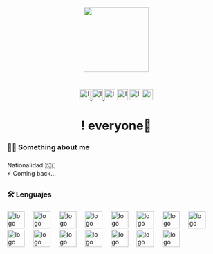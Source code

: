 <div align="center">          
    <img height="150" src="https://media.discordapp.net/attachments/1353088681321304196/1353251069387603989/elnene.gifex=687be105&is=687a8f85&hm=170eb1449128ca0a44281d9d0db2aaf5fda9b7d72b2a1c75ae7de999eb941890&=&width=448&height=190" />
</div>

###

<br clear="both">

<div align="center">
<a href="https://youtube.com/@ilsWasHere"_blank">
  <img src="https://img.shields.io/static/v1?message=Youtube&logo=youtube&label=&color=FF0000&logoColor=white&labelColor=&style=for-the-badge" height="25" alt="logo de youtube" />
</a>

<a href="https://discord.gg/FxzFuaM5jQ" target="_blank">
  <img src="https://img.shields.io/static/v1?message=Discord&logo=discord&label=&color=7289DA&logoColor=white&labelColor=&style=for-the-badge" height="25" alt="logo de discord" />
</a>
    <img src="https://img.shields.io/static/v1?message=Instagram&logo=instagram&label=&color=E4405F&logoColor=white&labelColor=&style=for-the-badge" height="25" alt="logo de instagram" />
    <img src="https://img.shields.io/static/v1?message=Visual%20Studio%20Marketplace&logo=visualstudio&label=&color=e2165e&logoColor=white&labelColor=&style=for-the-badge" height="25" alt="logo de visualstudio" />
    <img src="https://img.shields.io/static/v1?message=Twitch&logo=twitch&label=&color=9146FF&logoColor=white&labelColor=&style=for-the-badge" height="25" alt="logo de twitch" />
    <img src="https://img.shields.io/static/v1?message=Gmail&logo=gmail&label=&color=D14836&logoColor=white&labelColor=&style=for-the-badge" height="25" alt="logo de gmail" />
</div>

###

<h1 align="center">! everyone👋</h1>

###

<h3 align="left">👩‍💻 Something about me</h3>

###

<p align="left">  Nationalidad 🇨🇱 <br> ⚡ Coming back...</p>

###

<h3 align="left">🛠 Lenguajes </h3>

###

<div align="left">
    <img src="https://cdn.jsdelivr.net/gh/devicons/devicon/icons/c/c-original.svg" height="40" alt="logo de c" />
    <img width="12" />
    <img src="https://cdn.jsdelivr.net/gh/devicons/devicon/icons/cplusplus/cplusplus-original.svg" height="40" alt="logo de cplusplus" />
    <img width="12" />
    <img src="https://cdn.jsdelivr.net/gh/devicons/devicon/icons/csharp/csharp-original.svg" height="40" alt="logo de csharp" />
    <img width="12" />
    <img src="https://cdn.jsdelivr.net/gh/devicons/devicon/icons/dot-net/dot-net-plain-wordmark.svg" height="40" alt="logo de dot-net" />
    <img width="12" />
    <img src="https://cdn.jsdelivr.net/gh/devicons/devicon/icons/css3/css3-original.svg" height="40" alt="logo de css3" />
    <img width="12" />
    <img src="https://cdn.jsdelivr.net/gh/devicons/devicon/icons/html5/html5-original.svg" height="40" alt="logo de html5" />
    <img width="12" />
    <img src="https://cdn.jsdelivr.net/gh/devicons/devicon/icons/go/go-original.svg" height="40" alt="logo de go" />
    <img width="12" />
    <img src="https://cdn.jsdelivr.net/gh/devicons/devicon/icons/python/python-original.svg" height="40" alt="logo de python" />
    <img width="12" />
    <img src="https://cdn.jsdelivr.net/gh/devicons/devicon/icons/javascript/javascript-original.svg" height="40" alt="logo de javascript" />
    <img width="12" />
    <img src="https://cdn.jsdelivr.net/gh/devicons/devicon/icons/typescript/typescript-original.svg" height="40" alt="logo de typescript" />
    <img width="12" />
    <img src="https://cdn.jsdelivr.net/gh/devicons/devicon/icons/nodejs/nodejs-original.svg" height="40" alt="logo de nodejs" />
    <img width="12" />
    <img src="https://cdn.jsdelivr.net/gh/devicons/devicon/icons/react/react-original.svg" height="40" alt="logo de react" />
    <img width="12" />
    <img src="https://cdn.jsdelivr.net/gh/devicons/devicon/icons/apple/apple-original.svg" height="40" alt="logo de apple" />
    <img width="12" />
    <img src="https://cdn.jsdelivr.net/gh/devicons/devicon/icons/vscode/vscode-original.svg" height="40" alt="logo de vscode" />
    <img width="12" />
    <img src="https://cdn.jsdelivr.net/gh/devicons/devicon/icons/visualstudio/visualstudio-plain.svg" height="40" alt="logo de visualstudio" />
</div>
